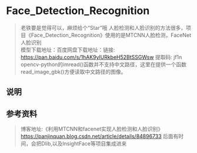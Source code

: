 # Face_Detection_Recognition
> 老铁要是觉得可以，麻烦给个“Star”哦
> 人脸检测和人脸识别的方法很多，项目《Face_Detection_Recognition》使用的是MTCNN人脸检测，FaceNet人脸识别 </br>
> 模型下载地址：百度网盘下载地址：链接: https://pan.baidu.com/s/1hAK9ylURkbeH52BtSSGWsw 提取码: jf1n </br>
> opencv-python的imread()函数并不支持中文路径，这里在提供一个函数read_image_gbk()方便读取中文路径的图像。</br>

## 说明

## 参考资料
> 博客地址:《利用MTCNN和facenet实现人脸检测和人脸识别》https://panjinquan.blog.csdn.net/article/details/84896733
> 后面有时间，会把Dlib,以及InsightFace等项目集成进来
